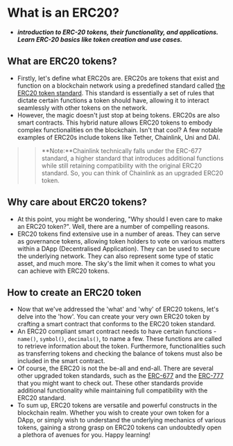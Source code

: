 # What is an ERC20?
- ***introduction to ERC-20 tokens, their functionality, and applications. Learn ERC-20 basics like token creation and use cases.***

## What are ERC20 tokens?
- Firstly, let's define what ERC20s are. ERC20s are tokens that exist and function on a blockchain network using a predefined standard called [the ERC20 token standard](https://ethereum.org/en/developers/docs/standards/tokens/ERC20/). This standard is essentially a set of rules that dictate certain functions a token should have, allowing it to interact seamlessly with other tokens on the network.
- However, the magic doesn't just stop at being tokens. ERC20s are also smart contracts. This hybrid nature allows ERC20 tokens to embody complex functionalities on the blockchain. Isn't that cool? A few notable examples of ERC20s include tokens like Tether, Chainlink, Uni and DAI.

>> **Note:**Chainlink technically falls under the ERC-677 standard, a higher standard that introduces additional functions while still retaining compatibility with the original ERC20 standard. So, you can think of Chainlink as an upgraded ERC20 token.

## Why care about ERC20 tokens?
- At this point, you might be wondering, "Why should I even care to make an ERC20 token?". Well, there are a number of compelling reasons.
- ERC20 tokens find extensive use in a number of areas. They can serve as governance tokens, allowing token holders to vote on various matters within a DApp (Decentralised Application). They can be used to secure the underlying network. They can also represent some type of static asset, and much more. The sky's the limit when it comes to what you can achieve with ERC20 tokens.

## How to create an ERC20 token
- Now that we've addressed the 'what' and 'why' of ERC20 tokens, let's delve into the 'how'. You can create your very own ERC20 token by crafting a smart contract that conforms to the ERC20 token standard.
- An ERC20 compliant smart contract needs to have certain functions - `name()`, `symbol()`, `decimals()`, to name a few. These functions are called to retrieve information about the token. Furthermore, functionalities such as transferring tokens and checking the balance of tokens must also be included in the smart contract.
- Of course, the ERC20 is not the be-all and end-all. There are several other upgraded token standards, such as the [ERC-677](https://github.com/ethereum/EIPs/issues/677) and the [ERC-777](https://eips.ethereum.org/EIPS/eip-777) that you might want to check out. These other standards provide additional functionality while maintaining full compatibility with the ERC20 standard.
- To sum up, ERC20 tokens are versatile and powerful constructs in the blockchain realm. Whether you wish to create your own token for a DApp, or simply wish to understand the underlying mechanics of various tokens, gaining a strong grasp on ERC20 tokens can undoubtedly open a plethora of avenues for you. Happy learning!
